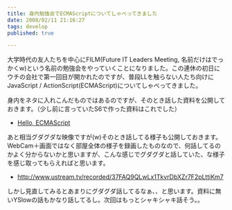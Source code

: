 ```yaml
---
title: 身内勉強会でECMAScriptについてしゃべってきました
date: 2008/02/11 21:16:27
tags: develop
published: true

---
```


<p>大学時代の友人たちを中心にFILM(Future IT Leaders Meeting, 名前だけはでっかくw)という名前の勉強会をやっていくことになりました。この連休の初日にウチの会社で第一回目が開かれたのですが、普段LLを触らない人たち向けにJavaScript / ActionScript(ECMAScript)についてしゃべってきました。</p>

<p>身内をネタに入れこんだものではあるのですが、そのとき話した資料を公開しておきます。（少し前に言っていたS6で作った資料はこれでした）</p>

<p>
<ul>
<li><a href="http://blog.katsuma.tv/data/presentation/film-080209/">Hello, ECMAScript</a></li></ul>
</p>

<p>あと相当グダグダな映像ですが(w)そのとき話してる様子も公開しておきます。WebCam＋画面ではなく部屋全体の様子を録画したものなので、何話してるのかよく分からないかと思いますが、こんな感じでグダグダと話していた、な様子を感じ取ってもらえればと思います。</p>

<p>
<ul>
<li><a href="http://www.ustream.tv/recorded/37FAQ9QLwLx1TkvrDbXZr7F2pLttiKm7">http://www.ustream.tv/recorded/37FAQ9QLwLx1TkvrDbXZr7F2pLttiKm7</a></li>
</ul>
</p>

<p>しかし見直してみるとあまりにグダグダ話してるなぁ、、と思います。資料に無いYSlowの話もかなり話してるし。次回はもっとシャキシャキ話そう。。</p>


